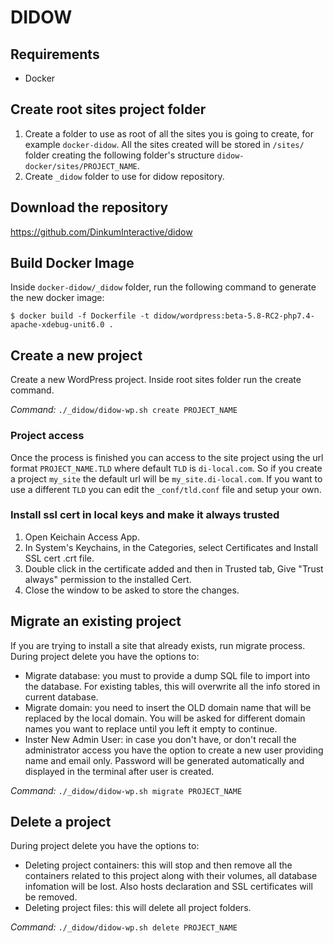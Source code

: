 # DIDOW

## Requirements
- Docker

## Create root sites project folder
1. Create a folder to use as root of all the sites you is going to create, for example `docker-didow`.
All the sites created will be stored in `/sites/` folder creating the following folder's structure `didow-docker/sites/PROJECT_NAME`.
2. Create `_didow` folder to use for didow repository.

## Download the repository
https://github.com/DinkumInteractive/didow

## Build Docker Image
Inside `docker-didow/_didow` folder, run the following command to generate the new docker image:

`$ docker build -f Dockerfile -t didow/wordpress:beta-5.8-RC2-php7.4-apache-xdebug-unit6.0 .`

## Create a new project
Create a new WordPress project. Inside root sites folder run the create command.

*Command:*
`./_didow/didow-wp.sh create PROJECT_NAME`

### Project access
Once the process is finished you can access to the site project using the url format `PROJECT_NAME.TLD` where default `TLD` is `di-local.com`.
So if you create a project `my_site` the default url will be `my_site.di-local.com`.
If you want to use a different `TLD` you can edit the `_conf/tld.conf` file and setup your own.

### Install ssl cert in local keys and make it always trusted
1. Open Keichain Access App.
2. In System's Keychains, in the Categories, select Certificates and Install SSL cert .crt file.
3. Double click in the certificate added and then in Trusted tab, Give "Trust always" permission to the installed Cert.
4. Close the window to be asked to store the changes.

## Migrate an existing project
If you are trying to install a site that already exists, run migrate process.
During project delete you have the options to:
- Migrate database: you must to provide a dump SQL file to import into the database. For existing tables, this will overwrite all the info stored in current database.
- Migrate domain: you need to insert the OLD domain name that will be replaced by the local domain. You will be asked for different domain names you want to replace until you left it empty to continue.
- Inster New Admin User: in case you don't have, or don't recall the administrator access you have the option to create a new user providing name and email only. Password will be generated automatically and displayed in the terminal after user is created.

*Command:*
`./_didow/didow-wp.sh migrate PROJECT_NAME`

## Delete a project
During project delete you have the options to:
- Deleting project containers: this will stop and then remove all the containers related to this project along with their volumes, all database infomation will be lost. Also hosts declaration and SSL certificates will be removed.
- Deleting project files: this will delete all project folders.

*Command:*
`./_didow/didow-wp.sh delete PROJECT_NAME`

 
